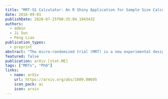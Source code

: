 ```yaml
---
title: "MRT-SS Calculator: An R Shiny Application for Sample Size Calculation in Micro-Randomized Trials"
date: 2016-09-01
publishDate: 2020-07-25T00:35:04.184343Z
authors: 
  - admin
  - Ji Sun
  - Peng Liao
publication_types: 
  - preprint
abstract: "The micro-randomized trial (MRT) is a new experimental design which allows for the investigation of the proximal effects of a ``just-in-time'' treatment, often provided via a mobile device as part of a mobile health intervention. As with a traditional randomized controlled trial, computing the minimum required sample size to achieve a desired power is a crucial step in designing an MRT. We present MRT-SS Calculator, an online sample-size calculator for micro-randomized trials, built with R Shiny. MRT-SS Calculator requires specification of time-varying patterns for the proximal treatment effect and expected treatment availability. We illustrate the implementation of MRTSS Calculator using a mobile health trial, HeartSteps. The application can be accessed from https://pengliao.shinyapps.io/mrt-calculator."
featured: false
publication: arXiv [stat.ME]
tags: ["MRTs", "PhD"]
links:
  - name: arXiv
    url: https://arxiv.org/abs/1609.00695
    icon_pack: ai
    icon: arxiv
---
```

